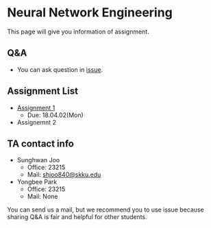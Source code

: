 # Neural Network Engineering
This page will give you information of assignment.

## Q&A
- You can ask question in [issue](https://github.com/MindSKKU/NNE/issues).

## Assignment List

- [Assignment 1](https://github.com/MindSKKU/NNE/blob/master/Assignment1.md)
  - Due: 18.04.02(Mon)
- Assignemnt 2

## TA contact info

- Sunghwan Joo
  - Office: 23215
  - Mail: shjoo840@skku.edu
- Yongbee Park
  - Office: 23215
  - Mail: None

You can send us a mail, but we recommend you to use issue because sharing Q&A is fair and helpful for other students.

